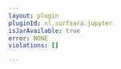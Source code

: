 ```yaml
---
layout: plugin
pluginId: nl.surfsara.jupyter
isJarAvailable: true
error: NONE
violations: []

---
```

